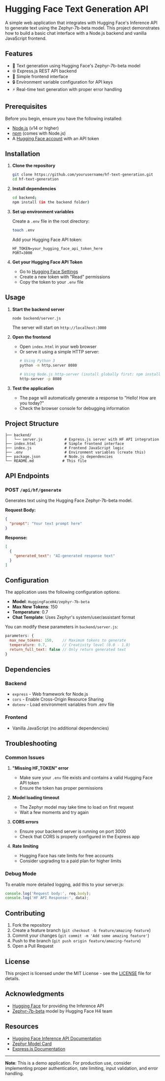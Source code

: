 # Hugging Face Text Generation API

A simple web application that integrates with Hugging Face's Inference API to generate text using the Zephyr-7b-beta model. This project demonstrates how to build a basic chat interface with a Node.js backend and vanilla JavaScript frontend.

## Features

- 🤖 Text generation using Hugging Face's Zephyr-7b-beta model
- 🌐 Express.js REST API backend
- 🎯 Simple frontend interface
- 🔒 Environment variable configuration for API keys
- ⚡ Real-time text generation with proper error handling

## Prerequisites

Before you begin, ensure you have the following installed:
- [Node.js](https://nodejs.org/) (v14 or higher)
- [npm](https://www.npmjs.com/) (comes with Node.js)
- A [Hugging Face account](https://huggingface.co/) with an API token

## Installation

1. **Clone the repository**
   ```bash
   git clone https://github.com/yourusername/hf-text-generation.git
   cd hf-text-generation
   ```

2. **Install dependencies**
   ```bash
   cd backend;
   npm install (in the backend folder)
   ```

3. **Set up environment variables**
   
   Create a `.env` file in the root directory:
   ```bash
   touch .env
   ```
   
   Add your Hugging Face API token:
   ```env
   HF_TOKEN=your_hugging_face_api_token_here
   PORT=3000
   ```

4. **Get your Hugging Face API Token**
   - Go to [Hugging Face Settings](https://huggingface.co/settings/tokens)
   - Create a new token with "Read" permissions
   - Copy the token to your `.env` file

## Usage

1. **Start the backend server**
   ```bash
   node backend/server.js
   ```
   
   The server will start on `http://localhost:3000`

2. **Open the frontend**
   - Open `index.html` in your web browser
   - Or serve it using a simple HTTP server:
     ```bash
     # Using Python 3
     python -m http.server 8080
     
     # Using Node.js http-server (install globally first: npm install -g http-server)
     http-server -p 8080
     ```

3. **Test the application**
   - The page will automatically generate a response to "Hello! How are you today?"
   - Check the browser console for debugging information

## Project Structure

```
├── backend/
│   └── server.js          # Express.js server with HF API integration
├── index.html             # Simple frontend interface
├── index.js               # Frontend JavaScript logic
├── .env                   # Environment variables (create this)
├── package.json           # Node.js dependencies
└── README.md             # This file
```

## API Endpoints

### POST `/api/hf/generate`

Generates text using the Hugging Face Zephyr-7b-beta model.

**Request Body:**
```json
{
  "prompt": "Your text prompt here"
}
```

**Response:**
```json
[
  {
    "generated_text": "AI-generated response text"
  }
]
```

## Configuration

The application uses the following configuration options:

- **Model**: `HuggingFaceH4/zephyr-7b-beta`
- **Max New Tokens**: 150
- **Temperature**: 0.7
- **Chat Template**: Uses Zephyr's system/user/assistant format

You can modify these parameters in `backend/server.js`:

```javascript
parameters: {
  max_new_tokens: 150,    // Maximum tokens to generate
  temperature: 0.7,       // Creativity level (0.0 - 1.0)
  return_full_text: false // Only return generated text
}
```

## Dependencies

### Backend
- `express` - Web framework for Node.js
- `cors` - Enable Cross-Origin Resource Sharing
- `dotenv` - Load environment variables from .env file

### Frontend
- Vanilla JavaScript (no additional dependencies)

## Troubleshooting

### Common Issues

1. **"Missing HF_TOKEN" error**
   - Make sure your `.env` file exists and contains a valid Hugging Face API token
   - Ensure the token has proper permissions

2. **Model loading timeout**
   - The Zephyr model may take time to load on first request
   - Wait a few moments and try again

3. **CORS errors**
   - Ensure your backend server is running on port 3000
   - Check that CORS is properly configured in the Express app

4. **Rate limiting**
   - Hugging Face has rate limits for free accounts
   - Consider upgrading to a paid plan for higher limits

### Debug Mode

To enable more detailed logging, add this to your server.js:

```javascript
console.log('Request body:', req.body);
console.log('HF API Response:', data);
```

## Contributing

1. Fork the repository
2. Create a feature branch (`git checkout -b feature/amazing-feature`)
3. Commit your changes (`git commit -m 'Add some amazing feature'`)
4. Push to the branch (`git push origin feature/amazing-feature`)
5. Open a Pull Request

## License

This project is licensed under the MIT License - see the [LICENSE](LICENSE) file for details.

## Acknowledgments

- [Hugging Face](https://huggingface.co/) for providing the Inference API
- [Zephyr-7b-beta](https://huggingface.co/HuggingFaceH4/zephyr-7b-beta) model by Hugging Face H4 team

## Resources

- [Hugging Face Inference API Documentation](https://huggingface.co/docs/api-inference/index)
- [Zephyr Model Card](https://huggingface.co/HuggingFaceH4/zephyr-7b-beta)
- [Express.js Documentation](https://expressjs.com/)

---

**Note**: This is a demo application. For production use, consider implementing proper authentication, rate limiting, input validation, and error handling.
